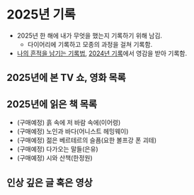 # 2025년 기록
- 2025년 한 해에 내가 무엇을 했는지 기록하기 위해 남김.
    - 다이어리에 기록하고 모종의 과정을 걸쳐 기록함.
- [나의 흔적을 남기는 기록법](https://brunch.co.kr/@lifeartist/185), [2024년 기록](https://johngrib.github.io/wiki/review/2024/)에서 영감을 받아 기록함.

## 2025년에 본 TV 쇼, 영화 목록

## 2025년에 읽은 책 목록
- (구매예정) 흙 속에 저 바람 속에(이어령)
- (구매예정) 노인과 바다(어니스트 헤밍웨이)
- (구매예정) 젊은 베르테르의 슬픔(요한 볼프강 폰 괴테)
- (구매예정) 다가오는 말들(은유)
- (구매예정) 시와 산책(한정원)

## 인상 깊은 글 혹은 영상